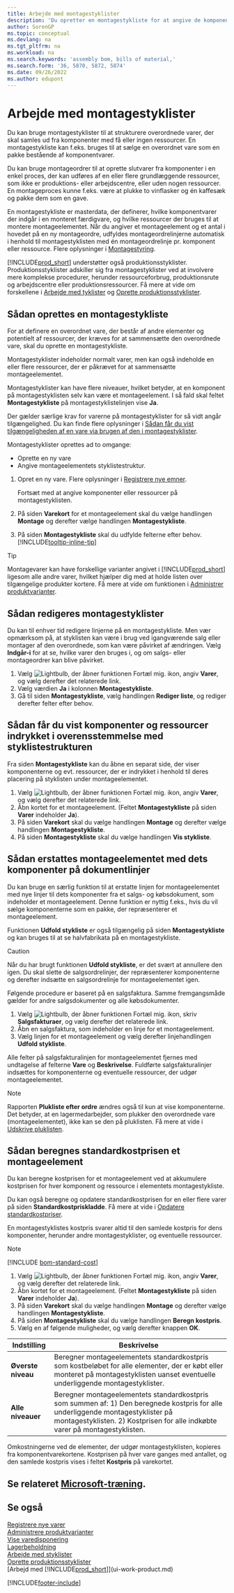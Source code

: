 ```yaml
---
title: Arbejde med montagestyklister
description: 'Du opretter en montagestykliste for at angive de komponenter, der kræves for at sammensætte den vare, som styklisten repræsenterer.'
author: SorenGP
ms.topic: conceptual
ms.devlang: na
ms.tgt_pltfrm: na
ms.workload: na
ms.search.keywords: 'assembly bom, bills of material,'
ms.search.form: '36, 5870, 5872, 5874'
ms.date: 09/26/2022
ms.author: edupont
---
```

# <a name="work-with-assembly-boms" />Arbejde med montagestyklister

Du kan bruge montagestyklister til at strukturere overordnede varer, der skal samles ud fra komponenter med få eller ingen ressourcer. En montagestykliste kan f.eks. bruges til at sælge en overordnet vare som en pakke bestående af komponentvarer.

Du kan bruge montageordrer til at oprette slutvarer fra komponenter i en enkel proces, der kan udføres af en eller flere grundlæggende ressourcer, som ikke er produktions- eller arbejdscentre, eller uden nogen ressourcer. En montageproces kunne f.eks. være at plukke to vinflasker og én kaffesæk og pakke dem som en gave.  

En montagestykliste er masterdata, der definerer, hvilke komponentvarer der indgår i en monteret færdigvare, og hvilke ressourcer der bruges til at montere montageelementet. Når du angiver et montageelement og et antal i hovedet på en ny montageordre, udfyldes montageordrelinjerne automatisk i henhold til montagestyklisten med én montageordrelinje pr. komponent eller ressource. Flere oplysninger i [Montagestyring](assembly-assemble-items.md).

[!INCLUDE[prod_short](includes/prod_short.md)] understøtter også produktionsstyklister. Produktionsstyklister adskiller sig fra montagestyklister ved at involvere mere komplekse procedurer, herunder ressourceforbrug, produktionsrute og arbejdscentre eller produktionsressourcer. Få mere at vide om forskellene i [Arbejde med tyklister](inventory-how-work-BOMs.md) og [Oprette produktionsstyklister](production-how-to-create-production-boms.md).

## <a name="to-create-an-assembly-bom" />Sådan oprettes en montagestykliste

For at definere en overordnet vare, der består af andre elementer og potentielt af ressourcer, der kræves for at sammensætte den overordnede vare, skal du oprette en montagestykliste.  

Montagestyklister indeholder normalt varer, men kan også indeholde en eller flere ressourcer, der er påkrævet for at sammensætte montageelementet.

Montagestyklister kan have flere niveauer, hvilket betyder, at en komponent på montagestyklisten selv kan være et montageelement. I så fald skal feltet **Montagestykliste** på montagestyklistelinjen vise **Ja**.

Der gælder særlige krav for varerne på montagestyklister for så vidt angår tilgængelighed. Du kan finde flere oplysninger i [Sådan får du vist tilgængeligheden af en vare via brugen af den i montagestyklister](inventory-how-availability-overview.md#to-view-the-availability-of-an-item-by-its-use-in-assembly-or-production-boms).

Montagestyklister oprettes ad to omgange:

- Oprette en ny vare
- Angive montageelementets styklistestruktur.

1. Opret en ny vare. Flere oplysninger i [Registrere nye emner](inventory-how-register-new-items.md).

   Fortsæt med at angive komponenter eller ressourcer på montagestyklisten.  
2. På siden **Varekort** for et montageelement skal du vælge handlingen **Montage** og derefter vælge handlingen **Montagestykliste**.
3. På siden **Montagestykliste** skal du udfylde felterne efter behov. [!INCLUDE[tooltip-inline-tip](includes/tooltip-inline-tip_md.md)]

> [!TIP]
> Montagevarer kan have forskellige varianter angivet i [!INCLUDE[prod_short](includes/prod_short.md)] ligesom alle andre varer, hvilket hjælper dig med at holde listen over tilgængelige produkter kortere. Få mere at vide om funktionen i [Administrer produktvarianter](inventory-item-variants.md).

## <a name="to-edit-assembly-boms" />Sådan redigeres montagestyklister

Du kan til enhver tid redigere linjerne på en montagestykliste. Men vær opmærksom på, at styklisten kan være i brug ved igangværende salg eller montager af den overordnede, som kan være påvirket af ændringen. Vælg **Indgår-i** for at se, hvilke varer den bruges i, og om salgs- eller montageordrer kan blive påvirket.

1. Vælg ![Lightbulb, der åbner funktionen Fortæl mig.](media/ui-search/search_small.png "Fortæl mig, hvad du vil foretage dig") ikon, angiv **Varer**, og vælg derefter det relaterede link.
2. Vælg værdien **Ja**  i kolonnen **Montagestykliste**.
3. Gå til siden **Montagestykliste**, vælg handlingen **Rediger liste**, og rediger derefter felter efter behov.

## <a name="to-view-components-and-resources-indented-according-to-the-bom-structure" />Sådan får du vist komponenter og ressourcer indrykket i overensstemmelse med styklistestrukturen

Fra siden **Montagestykliste** kan du åbne en separat side, der viser komponenterne og evt. ressourcer, der er indrykket i henhold til deres placering på styklisten under montageelementet.

1. Vælg ![Lightbulb, der åbner funktionen Fortæl mig.](media/ui-search/search_small.png "Fortæl mig, hvad du vil foretage dig") ikon, angiv **Varer**, og vælg derefter det relaterede link.
2. Åbn kortet for et montageelement. (Feltet **Montagestykliste** på siden **Varer** indeholder **Ja**).
3. På siden **Varekort** skal du vælge handlingen **Montage** og derefter vælge handlingen **Montagestykliste**.
4. På siden **Montagestykliste** skal du vælge handlingen **Vis stykliste**.

## <a name="to-replace-the-assembly-item-with-its-components-on-document-lines" />Sådan erstattes montageelementet med dets komponenter på dokumentlinjer

Du kan bruge en særlig funktion til at erstatte linjen for montageelementet med nye linjer til dets komponenter fra et salgs- og købsdokument, som indeholder et montageelement. Denne funktion er nyttig f.eks., hvis du vil sælge komponenterne som en pakke, der repræsenterer et montageelement.

Funktionen **Udfold stykliste** er også tilgængelig på siden **Montagestykliste** og kan bruges til at se halvfabrikata på en montagestykliste.

> [!CAUTION]  
> Når du har brugt funktionen **Udfold stykliste**, er det svært at annullere den igen. Du skal slette de salgsordrelinjer, der repræsenterer komponenterne og derefter indsætte en salgsordrelinje for montageelementet igen.

Følgende procedure er baseret på en salgsfaktura. Samme fremgangsmåde gælder for andre salgsdokumenter og alle købsdokumenter.

1. Vælg ![Lightbulb, der åbner funktionen Fortæl mig.](media/ui-search/search_small.png "Fortæl mig, hvad du vil foretage dig") ikon, skriv **Salgsfakturaer**, og vælg derefter det relaterede link.
2. Åbn en salgsfaktura, som indeholder en linje for et montageelement.
3. Vælg linjen for et montageelement og vælg derefter linjehandlingen **Udfold stykliste**.

Alle felter på salgsfakturalinjen for montageelementet fjernes med undtagelse af felterne **Vare** og **Beskrivelse**. Fuldførte salgsfakturalinjer indsættes for komponenterne og eventuelle ressourcer, der udgør montageelementet.

> [!NOTE]
> Rapporten **Plukliste efter ordre** ændres også til kun at vise komponenterne. Det betyder, at en lagermedarbejder, som plukker den overordnede vare (montageelementet), ikke kan se den på pluklisten. Få mere at vide i [Udskrive pluklisten](sales-how-print-picking-list.md).

## <a name="to-calculate-the-standard-cost-of-an-assembly-item" />Sådan beregnes standardkostprisen et montageelement

Du kan beregne kostprisen for et montageelement ved at akkumulere kostprisen for hver komponent og ressource i elementets montagestykliste.

Du kan også beregne og opdatere standardkostprisen for en eller flere varer på siden **Standardkostpriskladde**. Få mere at vide i [Opdatere standardkostpriser](finance-how-to-update-standard-costs.md).  

En montagestyklistes kostpris svarer altid til den samlede kostpris for dens komponenter, herunder andre montagestyklister, og eventuelle ressourcer.  

> [!NOTE]
> [!INCLUDE [bom-standard-cost](includes/bom-standard-cost.md)]

1. Vælg ![Lightbulb, der åbner funktionen Fortæl mig.](media/ui-search/search_small.png "Fortæl mig, hvad du vil foretage dig") ikon, angiv **Varer**, og vælg derefter det relaterede link.
2. Åbn kortet for et montageelement. (Feltet **Montagestykliste** på siden **Varer** indeholder **Ja**).
3. På siden **Varekort** skal du vælge handlingen **Montage** og derefter vælge handlingen **Montagestykliste**.
4. På siden **Montagestykliste** skal du vælge handlingen **Beregn kostpris**.
5. Vælg en af følgende muligheder, og vælg derefter knappen **OK**.

|Indstilling |Beskrivelse |
|-------|------------|
|**Øverste niveau**|Beregner montageelementets standardkostpris som kostbeløbet for alle elementer, der er købt eller monteret på montagestyklisten uanset eventuelle underliggende montagestyklister.|
|**Alle niveauer**|Beregner montageelementets standardkostpris som summen af: 1) Den beregnede kostpris for alle underliggende montagestyklister på montagestyklisten. 2) Kostprisen for alle indkøbte varer på montagestyklisten.|

Omkostningerne ved de elementer, der udgør montagestyklisten, kopieres fra komponentvarekortene. Kostprisen på hver vare ganges med antallet, og den samlede kostpris vises i feltet **Kostpris** på varekortet.

## <a name="see-related-microsoft-training" />Se relateret [Microsoft-træning](/training/modules/set-up-assembly-items-dynamics-365-business-central/).

## <a name="see-also" />Se også

[Registrere nye varer](inventory-how-register-new-items.md)  
[Administrere produktvarianter](inventory-item-variants.md)  
[Vise varedisponering](inventory-how-availability-overview.md)  
[Lagerbeholdning](inventory-manage-inventory.md)  
[Arbejde med styklister](inventory-how-work-BOMs.md)  
[Oprette produktionsstyklister](production-how-to-create-production-boms.md)  
[Arbejd med [!INCLUDE[prod_short](includes/prod_short.md)]](ui-work-product.md)  

[!INCLUDE[footer-include](includes/footer-banner.md)]

